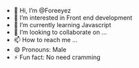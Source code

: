- 👋 Hi, I’m @Foreeyez
- 👀 I’m interested in Front end development
- 🌱 I’m currently learning Javascript
- 💞️ I’m looking to collaborate on ...
- 📫 How to reach me ...
- 😄 Pronouns: Male
- ⚡ Fun fact: No need cramming

<!---
Foreeyez/Foreeyez is a ✨ special ✨ repository because its `README.md` (this file) appears on your GitHub profile.
You can click the Preview link to take a look at your changes.
--->
